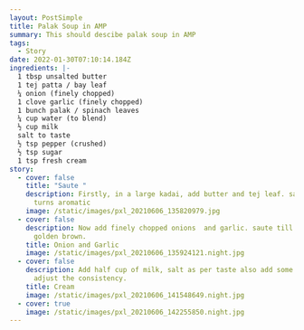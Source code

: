 ```yaml
---
layout: PostSimple
title: Palak Soup in AMP
summary: This should descibe palak soup in AMP
tags:
  - Story
date: 2022-01-30T07:10:14.184Z
ingredients: |-
  1 tbsp unsalted butter
  1 tej patta / bay leaf
  ¼ onion (finely chopped)
  1 clove garlic (finely chopped)
  1 bunch palak / spinach leaves
  ¼ cup water (to blend)
  ½ cup milk
  salt to taste
  ½ tsp pepper (crushed)
  ½ tsp sugar
  1 tsp fresh cream
story:
  - cover: false
    title: "Saute "
    description: Firstly, in a large kadai, add butter and tej leaf. saute till it
      turns aromatic
    image: /static/images/pxl_20210606_135820979.jpg
  - cover: false
    description: Now add finely chopped onions  and garlic. saute till they turn
      golden brown.
    title: Onion and Garlic
    image: /static/images/pxl_20210606_135924121.night.jpg
  - cover: false
    description: Add half cup of milk, salt as per taste also add some water to
      adjust the consistency.
    title: Cream
    image: /static/images/pxl_20210606_141548649.night.jpg
  - cover: true
    image: /static/images/pxl_20210606_142255850.night.jpg
---
```

